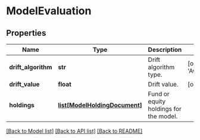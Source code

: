# ModelEvaluation

## Properties
Name | Type | Description | Notes
------------ | ------------- | ------------- | -------------
**drift_algorithm** | **str** | Drift algorithm type. | [optional] [default to 'AvgDeviationPercentage']
**drift_value** | **float** | Drift value. | [optional] [default to 0.0]
**holdings** | [**list[ModelHoldingDocument]**](ModelHoldingDocument.md) | Fund or equity holdings for the model. | 

[[Back to Model list]](../README.md#documentation-for-models) [[Back to API list]](../README.md#documentation-for-api-endpoints) [[Back to README]](../README.md)

